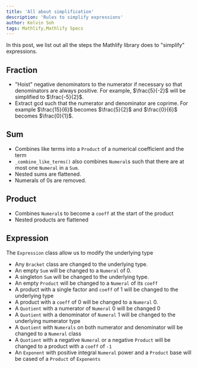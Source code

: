```yaml
---
title: 'All about simplification'
description: 'Rules to simplify expressions'
author: Kelvin Soh
tags: Mathlify,Mathlify Specs
---
```


In this post, we list out all the steps the Mathlify library does to "simplify"
expressions.

## Fraction

- "Hoist" negative denominators to the numerator if necessary so that
  denominators are always positive. For example, $\frac{5}{-2}$ will be
  simplified to $\frac{-5}{2}$.
- Extract gcd such that the numerator and denominator are coprime. For example
  $\frac{15}{6}$ becomes $\frac{5}{2}$ and $\frac{0}{6}$ becomes $\frac{0}{1}$.

## Sum

- Combines like terms into a `Product` of a numerical coefficient and the term
- `_combine_like_terms()` also combines `Numeral`s such that there are at most
  one `Numeral` in a `Sum`.
- Nested sums are flattened.
- Numerals of 0s are removed.

## Product

- Combines `Numeral`s to become a `coeff` at the start of the product
- Nested products are flattened

## Expression

The `Expression` class allow us to modify the underlying type

- Any `Bracket` class are changed to the underlying type.
- An empty `Sum` will be changed to a `Numeral` of 0.
- A singleton `Sum` will be changed to the underlying type.
- An empty `Product` will be changed to a `Numeral` of its `coeff`
- A product with a single factor and `coeff` of 1 will be changed to the
  underlying type
- A product with a `coeff` of 0 will be changed to a `Numeral` 0.
- A `Quotient` with a numerator of `Numeral` 0 will be changed 0
- A `Quotient` with a denominator of `Numeral` 1 will be changed to the
  underlying numerator type
- A `Quotient` with `Numerals` on both numerator and denominator will be changed
  to a `Numeral` class
- A `Quotient` with a negative `Numeral` or a negative `Product` will be changed
  to a product with a `coeff` of `-1`
- An `Exponent` with positive integral `Numeral` power and a `Product` base will
  be cased of a `Product` of `Exponents`
